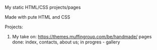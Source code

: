 My static HTML/CSS projects/pages

Made with pute HTML and CSS

Projects:
1. My take on: https://themes.muffingroup.com/be/handmade/
    pages done: index, contacts, about us; in progres - gallery